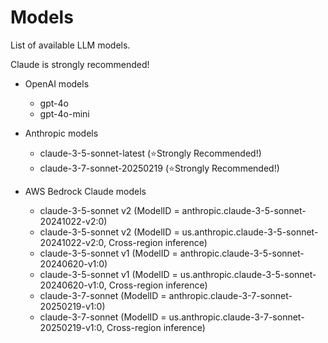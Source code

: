 # Models
List of available LLM models.

Claude is strongly recommended!

- OpenAI models
    - gpt-4o
    - gpt-4o-mini

- Anthropic models
    - claude-3-5-sonnet-latest (⭐️Strongly Recommended!)
    - claude-3-7-sonnet-20250219 (⭐️Strongly Recommended!)

- AWS Bedrock Claude models
    - claude-3-5-sonnet v2 (ModelID = anthropic.claude-3-5-sonnet-20241022-v2:0)
    - claude-3-5-sonnet v2 (ModelID = us.anthropic.claude-3-5-sonnet-20241022-v2:0, Cross-region inference)
    - claude-3-5-sonnet v1 (ModelID = anthropic.claude-3-5-sonnet-20240620-v1:0)
    - claude-3-5-sonnet v1 (ModelID = us.anthropic.claude-3-5-sonnet-20240620-v1:0, Cross-region inference)
    - claude-3-7-sonnet (ModelID = anthropic.claude-3-7-sonnet-20250219-v1:0)
    - claude-3-7-sonnet (ModelID = us.anthropic.claude-3-7-sonnet-20250219-v1:0, Cross-region inference)
